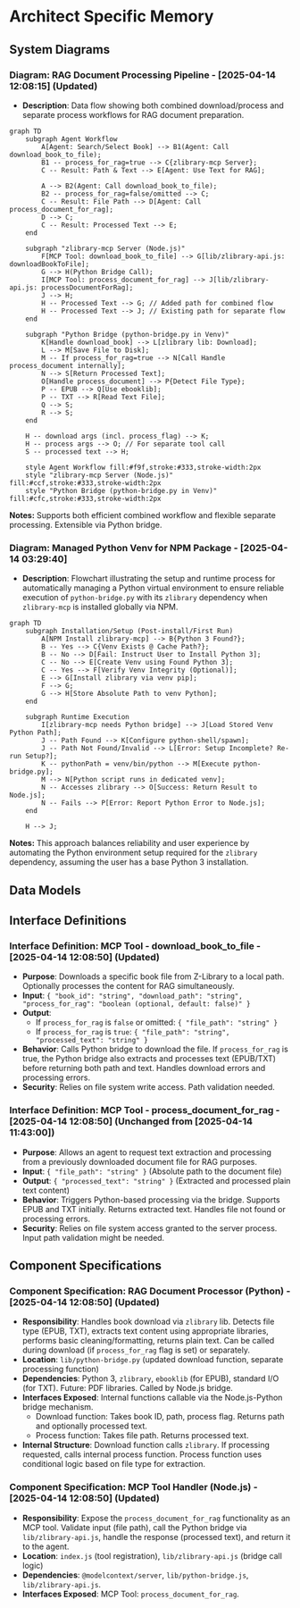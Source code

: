 # Architect Specific Memory
<!-- Entries below should be added reverse chronologically (newest first) -->
## System Diagrams
### Diagram: RAG Document Processing Pipeline - [2025-04-14 12:08:15] (Updated)
- **Description**: Data flow showing both combined download/process and separate process workflows for RAG document preparation.
```mermaid
graph TD
    subgraph Agent Workflow
        A[Agent: Search/Select Book] --> B1(Agent: Call download_book_to_file);
        B1 -- process_for_rag=true --> C{zlibrary-mcp Server};
        C -- Result: Path & Text --> E[Agent: Use Text for RAG];

        A --> B2(Agent: Call download_book_to_file);
        B2 -- process_for_rag=false/omitted --> C;
        C -- Result: File Path --> D[Agent: Call process_document_for_rag];
        D --> C;
        C -- Result: Processed Text --> E;
    end

    subgraph "zlibrary-mcp Server (Node.js)"
        F[MCP Tool: download_book_to_file] --> G[lib/zlibrary-api.js: downloadBookToFile];
        G --> H(Python Bridge Call);
        I[MCP Tool: process_document_for_rag] --> J[lib/zlibrary-api.js: processDocumentForRag];
        J --> H;
        H -- Processed Text --> G; // Added path for combined flow
        H -- Processed Text --> J; // Existing path for separate flow
    end

    subgraph "Python Bridge (python-bridge.py in Venv)"
        K[Handle download_book] --> L[zlibrary lib: Download];
        L --> M[Save File to Disk];
        M -- If process_for_rag=true --> N[Call Handle process_document internally];
        N --> S[Return Processed Text];
        O[Handle process_document] --> P{Detect File Type};
        P -- EPUB --> Q[Use ebooklib];
        P -- TXT --> R[Read Text File];
        Q --> S;
        R --> S;
    end

    H -- download args (incl. process_flag) --> K;
    H -- process args --> O; // For separate tool call
    S -- processed text --> H;

    style Agent Workflow fill:#f9f,stroke:#333,stroke-width:2px
    style "zlibrary-mcp Server (Node.js)" fill:#ccf,stroke:#333,stroke-width:2px
    style "Python Bridge (python-bridge.py in Venv)" fill:#cfc,stroke:#333,stroke-width:2px
```
**Notes:** Supports both efficient combined workflow and flexible separate processing. Extensible via Python bridge.


<!-- Append new diagrams using the format below -->

### Diagram: Managed Python Venv for NPM Package - [2025-04-14 03:29:40]
- **Description**: Flowchart illustrating the setup and runtime process for automatically managing a Python virtual environment to ensure reliable execution of `python-bridge.py` with its `zlibrary` dependency when `zlibrary-mcp` is installed globally via NPM.
```mermaid
graph TD
    subgraph Installation/Setup (Post-install/First Run)
        A[NPM Install zlibrary-mcp] --> B{Python 3 Found?};
        B -- Yes --> C{Venv Exists @ Cache Path?};
        B -- No --> D[Fail: Instruct User to Install Python 3];
        C -- No --> E[Create Venv using Found Python 3];
        C -- Yes --> F[Verify Venv Integrity (Optional)];
        E --> G[Install zlibrary via venv pip];
        F --> G;
        G --> H[Store Absolute Path to venv Python];
    end

    subgraph Runtime Execution
        I[zlibrary-mcp needs Python bridge] --> J[Load Stored Venv Python Path];
        J -- Path Found --> K[Configure python-shell/spawn];
        J -- Path Not Found/Invalid --> L[Error: Setup Incomplete? Re-run Setup?];
        K -- pythonPath = venv/bin/python --> M[Execute python-bridge.py];
        M --> N[Python script runs in dedicated venv];
        N -- Accesses zlibrary --> O[Success: Return Result to Node.js];
        N -- Fails --> P[Error: Report Python Error to Node.js];
    end

    H --> J;
```
**Notes:** This approach balances reliability and user experience by automating the Python environment setup required for the `zlibrary` dependency, assuming the user has a base Python 3 installation.

## Data Models
<!-- Append new data models using the format below -->

## Interface Definitions
### Interface Definition: MCP Tool - download_book_to_file - [2025-04-14 12:08:50] (Updated)
- **Purpose**: Downloads a specific book file from Z-Library to a local path. Optionally processes the content for RAG simultaneously.
- **Input**: `{ "book_id": "string", "download_path": "string", "process_for_rag": "boolean (optional, default: false)" }`
- **Output**:
    - If `process_for_rag` is `false` or omitted: `{ "file_path": "string" }`
    - If `process_for_rag` is `true`: `{ "file_path": "string", "processed_text": "string" }`
- **Behavior**: Calls Python bridge to download the file. If `process_for_rag` is true, the Python bridge also extracts and processes text (EPUB/TXT) before returning both path and text. Handles download errors and processing errors.
- **Security**: Relies on file system write access. Path validation needed.

### Interface Definition: MCP Tool - process_document_for_rag - [2025-04-14 12:08:50] (Unchanged from [2025-04-14 11:43:00])
- **Purpose**: Allows an agent to request text extraction and processing from a previously downloaded document file for RAG purposes.
- **Input**: `{ "file_path": "string" }` (Absolute path to the document file)
- **Output**: `{ "processed_text": "string" }` (Extracted and processed plain text content)
- **Behavior**: Triggers Python-based processing via the bridge. Supports EPUB and TXT initially. Returns extracted text. Handles file not found or processing errors.
- **Security**: Relies on file system access granted to the server process. Input path validation might be needed.
<!-- Append new interface definitions using the format below -->

## Component Specifications
### Component Specification: RAG Document Processor (Python) - [2025-04-14 12:08:50] (Updated)
- **Responsibility**: Handles book download via `zlibrary` lib. Detects file type (EPUB, TXT), extracts text content using appropriate libraries, performs basic cleaning/formatting, returns plain text. Can be called during download (if `process_for_rag` flag is set) or separately.
- **Location**: `lib/python-bridge.py` (updated download function, separate processing function)
- **Dependencies**: Python 3, `zlibrary`, `ebooklib` (for EPUB), standard I/O (for TXT). Future: PDF libraries. Called by Node.js bridge.
- **Interfaces Exposed**: Internal functions callable via the Node.js-Python bridge mechanism.
    - Download function: Takes book ID, path, process flag. Returns path and optionally processed text.
    - Process function: Takes file path. Returns processed text.
- **Internal Structure**: Download function calls `zlibrary`. If processing requested, calls internal process function. Process function uses conditional logic based on file type for extraction.

### Component Specification: MCP Tool Handler (Node.js) - [2025-04-14 12:08:50] (Updated)
- **Responsibility**: Expose the `process_document_for_rag` functionality as an MCP tool. Validate input (file path), call the Python bridge via `lib/zlibrary-api.js`, handle the response (processed text), and return it to the agent.
- **Location**: `index.js` (tool registration), `lib/zlibrary-api.js` (bridge call logic)
- **Dependencies**: `@modelcontext/server`, `lib/python-bridge.js`, `lib/zlibrary-api.js`.
- **Interfaces Exposed**: MCP Tool: `process_document_for_rag`.


<!-- Append new component specs using the format below -->